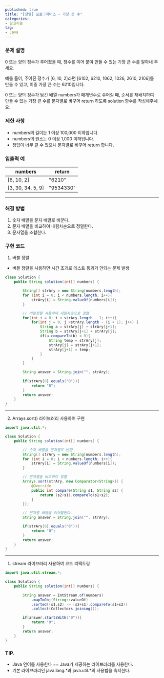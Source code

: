 ```yaml
---
published: true
title: "[정렬] 프로그래머스 - 가장 큰 수"
categories: 
- 알고리즘
tag:
- Java
---
```


### 문제 설명

0 또는 양의 정수가 주어졌을 때, 정수를 이어 붙여 만들 수 있는 가장 큰 수를 알아내 주세요.

예를 들어, 주어진 정수가 [6, 10, 2]라면 [6102, 6210, 1062, 1026, 2610, 2106]를 만들 수 있고, 이중 가장 큰 수는 6210입니다.

0 또는 양의 정수가 담긴 배열 numbers가 매개변수로 주어질 때, 순서를 재배치하여 만들 수 있는 가장 큰 수를 문자열로 바꾸어 return 하도록 solution 함수를 작성해주세요.

### 제한 사항

- numbers의 길이는 1 이상 100,000 이하입니다.
- numbers의 원소는 0 이상 1,000 이하입니다.
- 정답이 너무 클 수 있으니 문자열로 바꾸어 return 합니다.

### 입출력 예

| numbers | return |
| --- | --- |
| [6, 10, 2] | "6210" |
| [3, 30, 34, 5, 9] | "9534330" |

---

### 해결 방법

1. 숫자 배열을 문자 배열로 바꾼다.
2. 문자 배열을 비교하여 내림차순으로 정렬한다.
3. 문자열을 조합한다.

### 구현 코드

1. 버블 정렬
- 버블 정렬을 사용하면 시간 초과로 테스트 통과가 안되는 문제 발생

```java
class Solution {
    public String solution(int[] numbers) {

        String[] strAry = new String[numbers.length];
        for (int i = 0; i < numbers.length; i++){
            strAry[i] = String.valueOf(numbers[i]);
        }

        // 버블정렬 사용하여 내림차순으로 정렬
        for(int i = 0; i < strAry.length - 1; i++){
            for(int j = 0; j <strAry.length - (i + 1); j++) {
                String a = strAry[j] + strAry[j+1];
                String b = strAry[j+1] + strAry[j];
                if(a.compareTo(b) < 0){
                    String temp = strAry[j];
                    strAry[j] = strAry[j+1];
                    strAry[j+1] = temp;
                }
            }
        }

        String answer = String.join("", strAry);
        
        if(strAry[0].equals("0")){
            return "0";
        }
        return answer;
    }
}
```

---

2. Arrays.sort() 라이브러리 사용하여 구현

```java
import java.util.*;

class Solution {
    public String solution(int[] numbers) {

        // 숫자 배열을 문자열로 변환
        String[] strAry = new String[numbers.length];
        for (int i = 0; i < numbers.length; i++){
            strAry[i] = String.valueOf(numbers[i]);
        }

        // 문자열을 비교하여 정렬
        Arrays.sort(strAry, new Comparator<String>() {
            @Override
            public int compare(String s1, String s2) {
                return (s2+s1).compareTo(s1+s2);
            }
        });

        // 문자열 배열을 이어붙인다.
        String answer = String.join("", strAry);

        if(strAry[0].equals("0")){
            return "0";
        }
        return answer;
    }
}
```

---

1. stream 라이브러리 사용하여 코드 리팩토링

```java
import java.util.stream.*;

class Solution {
    public String solution(int[] numbers) {
        
        String answer = IntStream.of(numbers)
            .mapToObj(String::valueOf) 
            .sorted((s1,s2) -> (s2+s1).compareTo(s1+s2))   
            .collect(Collectors.joining()); 

        if(answer.startsWith("0")){
            return "0";
        }
        return answer;
    }
}
```

### TIP.
* Java 언어를 사용한다 == Java가 제공하는 라이브러리를 사용한다.
* 기본 라이브러리인 java.lang.*과 java.util.*의 사용법을 숙지한다.